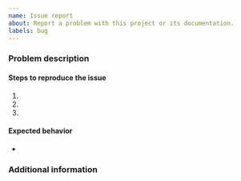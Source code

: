 ```yaml
---
name: Issue report
about: Report a problem with this project or its documentation.
labels: bug
---
```


<!--
Thanks for your issue report!

In order for us to be able to reproduce the problem and identify the root cause
quickly, we kindly ask you to include *all* the information requested below in
your issue report. It saves us a lot of effort and allows us to provide you
with a solution with as little delay as possible.

Issues submitted without the requested information will be closed.
Thank you for your understanding.
-->

### Problem description

<!--
Please be as descriptive as possible regarding the encountered issue versus the
expected outcome.
-->

#### Steps to reproduce the issue

1.
2.
3.

#### Expected behavior

-

### Additional information
